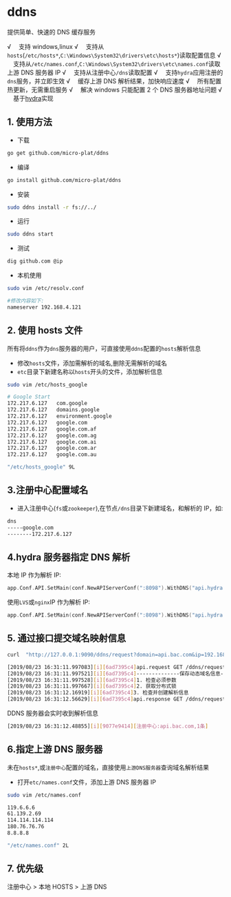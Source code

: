 # ddns

提供简单、快速的 DNS 缓存服务

√ 　支持 windows,linux
√ 　支持从`hosts`(`/etc/hosts*`,`C:\Windows\System32\drivers\etc\hosts*`)读取配置信息
√ 　支持从`/etc/names.conf`,`C:\Windows\System32\drivers\etc\names.conf`读取上游 DNS 服务器 IP
√ 　支持从注册中心`/dns`读取配置
√ 　支持`hydra`应用注册的`dns`服务，并立即生效
√ 　缓存上游 DNS 解析结果，加快响应速度
√ 　所有配置热更新，无需重启服务
√ 　解决 windows 只能配置 2 个 DNS 服务器地址问题
√ 　基于[hydra](https://github.com/micro-plat/hydra)实现

## 1. 使用方法

- 下载

```sh
go get github.com/micro-plat/ddns
```

- 编译

```sh
go install github.com/micro-plat/ddns
```

- 安装

```sh
sudo ddns install -r fs://../
```

- 运行

```sh
sudo ddns start
```

- 测试

```sh
dig github.com @ip
```

- 本机使用

```sh
sudo vim /etc/resolv.conf

#修改内容如下:
nameserver 192.168.4.121
```

## 2. 使用 hosts 文件

所有将`ddns`作为`dns`服务器的用户，可直接使用`ddns`配置的`hosts`解析信息

- 修改`hosts`文件，添加需解析的域名,删除无需解析的域名
- `etc`目录下新建名称以`hosts`开头的文件，添加解析信息

```sh
sudo vim /etc/hosts_google
```

```sh
# Google Start
172.217.6.127	com.google
172.217.6.127	domains.google
172.217.6.127	environment.google
172.217.6.127	google.com
172.217.6.127	google.com.af
172.217.6.127	google.com.ag
172.217.6.127	google.com.ai
172.217.6.127	google.com.ar
172.217.6.127	google.com.au

"/etc/hosts_google" 9L
```

## 3.注册中心配置域名

- 进入注册中心(`fs`或`zookeeper`),在节点`/dns`目录下新建域名，和解析的 IP，如:

```sh
dns
-----google.com
--------172.217.6.127
```

## 4.hydra 服务器指定 DNS 解析

本地 IP 作为解析 IP:

```go
app.Conf.API.SetMain(conf.NewAPIServerConf(":8098").WithDNS("api.hydra.com"))
```

使用`LVS`或`nginx`IP 作为解析 IP:

```go
app.Conf.API.SetMain(conf.NewAPIServerConf(":8098").WithDNS("api.hydra.com","172.16.9.100"))
```

## 5. 通过接口提交域名映射信息

```sh
curl  "http://127.0.0.1:9090/ddns/request?domain=api.bac.com&ip=192.168.4.121"
```

```sh
[2019/08/23 16:31:11.997083][i][6ad7395c4]api.request GET /ddns/request?domain=api.bac.com&ip=192.168.4.121 from 127.0.0.1
[2019/08/23 16:31:11.997521][i][6ad7395c4]--------------保存动态域名信息---------------
[2019/08/23 16:31:11.997528][i][6ad7395c4]1. 检查必须参数
[2019/08/23 16:31:11.997667][i][6ad7395c4]2. 获取分布式锁
[2019/08/23 16:31:12.16919][i][6ad7395c4]3. 检查并创建解析信息
[2019/08/23 16:31:12.56629][i][6ad7395c4]api.response GET /ddns/request?domain=api.bac.com&ip=192.168.4.121 200  59.578447ms
```

DDNS 服务器会实时收到解析信息

```sh
[2019/08/23 16:31:12.48855][i][9077e9414][注册中心:api.bac.com,1条]
```

## 6.指定上游 DNS 服务器

未在`hosts*`,或`注册中心`配置的域名，直接使用`上游DNS服务器`查询域名解析结果

- 打开`etc/names.conf`文件，添加上游 DNS 服务器 IP

```sh
sudo vim /etc/names.conf
```

```sh
119.6.6.6
61.139.2.69
114.114.114.114
180.76.76.76
8.8.8.8

"/etc/names.conf" 2L
```

## 7. 优先级

注册中心 > 本地 HOSTS > 上游 DNS
